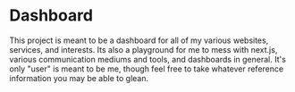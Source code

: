 # Dashboard

This project is meant to be a dashboard for all of my various websites, services, and interests. Its also a playground for me to mess with next.js, various communication mediums and tools, and dashboards in general. It's only "user" is meant to be me, though feel free to take whatever reference information you may be able to glean.
